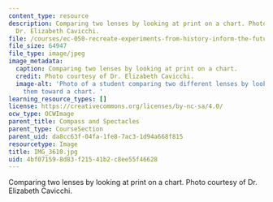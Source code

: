 ```yaml
---
content_type: resource
description: Comparing two lenses by looking at print on a chart. Photo courtesy of
  Dr. Elizabeth Cavicchi.
file: /courses/ec-050-recreate-experiments-from-history-inform-the-future-from-the-past-galileo-january-iap-2010/4bf071598d83f21541b2c8ee55f46628_IMG_3610.jpg
file_size: 64947
file_type: image/jpeg
image_metadata:
  caption: Comparing two lenses by looking at print on a chart.
  credit: Photo courtesy of Dr. Elizabeth Cavicchi.
  image-alt: 'Photo of a student comparing two different lenses by looking through
    them toward a chart. '
learning_resource_types: []
license: https://creativecommons.org/licenses/by-nc-sa/4.0/
ocw_type: OCWImage
parent_title: Compass and Spectacles
parent_type: CourseSection
parent_uid: da8cc63f-04fa-1fe8-7ac3-1d94a668f815
resourcetype: Image
title: IMG_3610.jpg
uid: 4bf07159-8d83-f215-41b2-c8ee55f46628
---
```

Comparing two lenses by looking at print on a chart. Photo courtesy of Dr. Elizabeth Cavicchi.